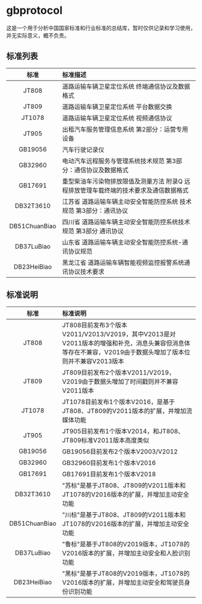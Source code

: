 # gbprotocol

这是一个用于分析中国国家标准和行业标准的总结库，暂时仅供记录和学习使用，并无实际意义，概不负责。

## 标准列表

|   标准    | 标准描述                                                                              |
| :-------: | :------------------------------------------------------------------------------------ |
|   JT808   | 道路运输车辆卫星定位系统 终端通信协议及数据格式                                       |
|   JT809   | 道路运输车辆卫星定位系统 平台数据交换                                                 |
|  JT1078   | 道路运输车辆卫星定位系统 视频通信协议                                                 |
|   JT905   | 出租汽车服务管理信息系统 第2部分：运营专用设备                                        |
|  GB19056  | 汽车行驶记录仪                                                                        |
|  GB32960  | 电动汽车远程服务与管理系统技术规范 第3部分：通信协议及数据格式                        |
|  GB17691  | 重型柴油车污染物排放限值及测量方法 附录Q 远程排放管理车载终端的技术要求及通信数据格式 |
| DB32T3610     | 江苏省 道路运输车辆主动安全智能防控系统 技术规范 第3部分：通讯协议             |
| DB51ChuanBiao | 四川省 道路运输车辆主动安全智能防控系统技术规范 第3部分 通讯协议              |
| DB37LuBiao    | 山东省 道路运输车辆主动安全智能防控系统-通讯协议规范                        |
| DB23HeiBiao   | 黑龙江省 道路运输车辆智能视频监控报警系统通讯协议技术要求                    |

## 标准说明

|   标准    | 标准说明                                                                                                                          |
| :-------: | :-------------------------------------------------------------------------------------------------------------------------------- |
|   JT808   | JT808目前发布3个版本V2011/V2013/V2019，其中V2013是对V2011版本的增强和补充，消息头兼容但消息体等存在不兼容，V2019由于数据头增加了版本位则并不兼容V2013版本 |
|   JT809   | JT809目前发布2个版本V2011/V2019，V2019由于数据头增加了时间戳则并不兼容V2011版本                                                   |
|  JT1078   | JT1078目前发布1个版本V2016，是基于JT808、JT809的V2011版本的扩展，并增加流媒体功能                                                   |
|   JT905   | JT905目前发布1个版本V2014，和JT808、JT809标准V2011版本高度类似                                                                     |
|  GB19056  | GB19056目前发布2个版本V2003/V2012                                                                                                 |
|  GB32960  | GB32960目前发布1个版本V2016                                                                                                       |
|  GB17691  | GB17691目前发布1个版本V2018                                                                                                       |
| DB32T3610     | "苏标"是基于JT808、JT809的V2011版本和JT1078的V2016版本的扩展，并增加主动安全功能                 |
| DB51ChuanBiao | "川标"是基于JT808、JT809的V2011版本和JT1078的V2016版本的扩展，并增加主动安全功能                 |
| DB37LuBiao    | "鲁标"是基于JT808的V2019版本，JT1078的V2016版本的扩展，并增加主动安全和人脸识别功能               |
| DB23HeiBiao   | "黑标"是基于JT808的V2019版本，JT1078的V2016版本的扩展，并增加主动安全和驾驶员身份识别功能          |
